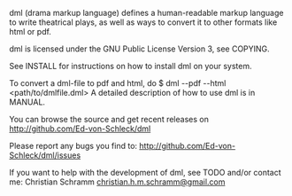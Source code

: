 dml (drama markup language) defines a human-readable markup language to write
theatrical plays, as well as ways to convert it to other formats like
html or pdf.

dml is licensed under the GNU Public License Version 3, see COPYING.

See INSTALL for instructions on how to install dml on your system.

To convert a dml-file to pdf and html, do
    $ dml --pdf --html <path/to/dmlfile.dml>
A detailed description of how to use dml is in MANUAL.

You can browse the source and get recent releases on
http://github.com/Ed-von-Schleck/dml

Please report any bugs you find to:
http://github.com/Ed-von-Schleck/dml/issues

If you want to help with the development of dml, see TODO and/or contact me:
Christian Schramm <christian.h.m.schramm@gmail.com>
